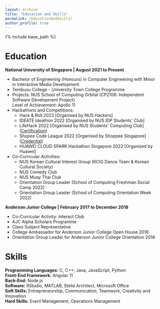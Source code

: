 ```yaml
---
layout: archive
title: "Education and Skills"
permalink: /EducationAndSkills/
author_profile: true
---
```

{% include base_path %}

# Education  
**National University of Singapore | August 2021 to Present**  
- Bachelor of Engineering (Honours) in Computer Engineering with Minor in Interactive Media Development  
- Tembusu College - University Town College Programme  
- Projects: NUS School of Computing Orbital (CP2106: Independent Software Development Project)  
  Level of Achievement: Apollo 11
- Hackathons and Competitions:
  * Hack & Roll 2023 [Organised by NUS Hackers]  
  * IDEATE Ideathon 2022 [Organised by NUS IDP Students' Club]  
  * LifeHack 2022 [Organised by NUS Students' Computing Club] ([Certification](https://drive.google.com/file/d/14Hj1edP0CfCnwiaWyKoISDlMtLn6SIyX/view?usp=drive_link))    
  * Shopee Code League 2022 [Organised by Shoppee Singapore] ([Credential](https://www.credly.com/badges/3e4fceeb-718e-4205-b865-8e829b06c127?source=linked_in_profile)) 
  * HUAWEI CLOUD SPARK Hackathon Singapore 2022 [Organised by Huawei]  
- Co-Curricular Activities:
  * NUS Korean Cultural Interest Group (KCIG Dance Team & Korean Cultural Society)
  * NUS Comedy Club
  * NUS Muay Thai Club
  * Orientation Group Leader (School of Computing Freshman Social Camp 2022)
  * Orientation Group Leader (School of Computing Orientation Week 2022)

**Anderson Junior College | February 2017 to December 2018**  
- Co-Curricular Activity: Interact Club  
- AJC Alpha Scholars Programme  
- Class Subject Representative
- College Ambassador for Anderson Junior College Open House 2018  
- Orientation Group Leader for Anderson Junior College Orientation 2018   

# Skills  
**Programming Languages:** C, C++, Java, JavaScript, Python    
**Front-End Framework:** Angular 11  
**Back-End:** Node.js  
**Software:** RStudio, MATLAB, Stella Architect, Microsoft Office    
**Soft Skills:** Entrepreneurship, Communication, Teamwork, Creativity and Innovation  
**Hard Skills:** Event Management, Operations Management
